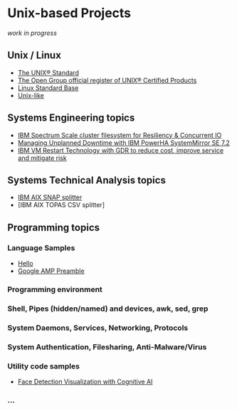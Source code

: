 # Unix-based Projects
<i>work in progress</i>

## Unix / Linux
* [The UNIX® Standard](https://www.opengroup.org/membership/forums/platform/unix)
* [The Open Group official register of UNIX&reg; Certified Products](https://www.opengroup.org/openbrand/register/)
* [Linux Standard Base](https://refspecs.linuxfoundation.org/lsb.shtml)
* [Unix-like](https://en.wikipedia.org/wiki/Unix-like)

## Systems Engineering topics
* [IBM Spectrum Scale cluster filesystem for Resiliency & Concurrent IO](https://www.ibm.com/developerworks/community/blogs/05e5b6f0-ad06-4c88-b231-c550178943de/entry/IBM_Spectrum_Scale_cluster)
* [Managing Unplanned Downtime with IBM PowerHA SystemMirror SE 7.2](https://www.ibm.com/developerworks/community/blogs/05e5b6f0-ad06-4c88-b231-c550178943de/entry/powerha-managing-unplanned-downtime)
* [IBM VM Restart Technology with GDR to reduce cost, improve service and mitigate risk](https://www.ibm.com/developerworks/community/blogs/05e5b6f0-ad06-4c88-b231-c550178943de/entry/IBM_VM_restart_technology_to_reduce_cost_improve_service_and_mitigate_risk)

## Systems Technical Analysis topics
* [IBM AIX SNAP splitter](https://github.com/realBjornRoden/unix/snapaix)
* [IBM AIX TOPAS CSV splitter]

## Programming topics
### Language Samples
* [Hello](https://realbjornroden.github.io/hello/)
* [Google AMP Preamble](https://github.com/realBjornRoden/AMP/blob/master/README.md)

### Programming environment
### Shell, Pipes (hidden/named) and devices, awk, sed, grep
### System Daemons, Services, Networking, Protocols
### System Authentication, Filesharing, Anti-Malware/Virus
### Utility code samples
* [Face Detection Visualization with Cognitive AI](https://github.com/realBjornRoden/cognition/blob/master/amp/)
### ...
